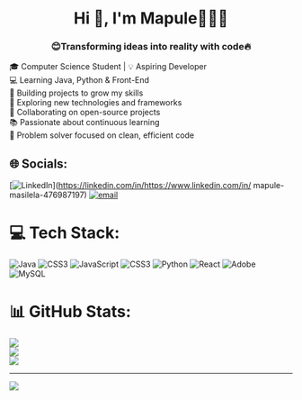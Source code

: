 <h1 align="center">Hi 👋, I'm Mapule👩🏽‍💻</h1>
<h3 align="center">😊Transforming ideas into reality with code🔥</h3>

🎓 Computer Science Student | 💡 Aspiring Developer<br/>
💻 Learning Java, Python & Front-End<br/>
🚀 Building projects to grow my skills<br/>
🌱 Exploring new technologies and frameworks<br/>
🤝 Collaborating on open-source projects<br/>
📚 Passionate about continuous learning<br/>
🔧 Problem solver focused on clean, efficient code<br/>


## 🌐 Socials:
[![LinkedIn](https://img.shields.io/badge/LinkedIn-%230077B5.svg?logo=linkedin&logoColor=white)](https://linkedin.com/in/https://www.linkedin.com/in/ mapule-masilela-476987197) [![email](https://img.shields.io/badge/Email-D14836?logo=gmail&logoColor=white)](mailto:brightnessmapule996@gmail.com) 


# 💻 Tech Stack:
![Java](https://img.shields.io/badge/java-%23ED8B00.svg?style=for-the-badge&logo=openjdk&logoColor=white) ![CSS3](https://img.shields.io/badge/css3-%231572B6.svg?style=for-the-badge&logo=css3&logoColor=white) ![JavaScript](https://img.shields.io/badge/javascript-%23323330.svg?style=for-the-badge&logo=javascript&logoColor=%23F7DF1E) ![CSS3](https://img.shields.io/badge/css3-%231572B6.svg?style=for-the-badge&logo=css3&logoColor=white) ![Python](https://img.shields.io/badge/python-3670A0?style=for-the-badge&logo=python&logoColor=ffdd54) ![React](https://img.shields.io/badge/react-%2320232a.svg?style=for-the-badge&logo=react&logoColor=%2361DAFB) ![Adobe](https://img.shields.io/badge/adobe-%23FF0000.svg?style=for-the-badge&logo=adobe&logoColor=white) ![MySQL](https://img.shields.io/badge/mysql-4479A1.svg?style=for-the-badge&logo=mysql&logoColor=white)

# 📊 GitHub Stats:
![](https://github-readme-stats.vercel.app/api?username=mapulebuilds&theme=merko&hide_border=false&include_all_commits=false&count_private=false)<br/>
![](https://nirzak-streak-stats.vercel.app/?user=mapulebuilds&theme=merko&hide_border=false)<br/>
![](https://github-readme-stats.vercel.app/api/top-langs/?username=mapulebuilds&theme=merko&hide_border=false&include_all_commits=false&count_private=false&layout=compact)

---
[![](https://visitcount.itsvg.in/api?id=mapulebuilds&icon=4&color=10)](https://visitcount.itsvg.in)

